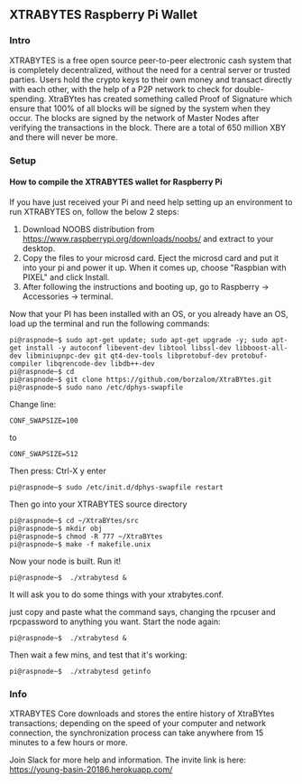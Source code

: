 ## XTRABYTES Raspberry Pi Wallet

### Intro

XTRABYTES is a free open source peer-to-peer electronic cash system that is
completely decentralized, without the need for a central server or trusted
parties.  Users hold the crypto keys to their own money and transact directly
with each other, with the help of a P2P network to check for double-spending.
XtraBYtes has created something called Proof of Signature which ensure that 
100% of all blocks will be signed by the system when they occur. The blocks 
are signed by the network of Master Nodes after verifying the transactions in 
the block. There are a total of 650 million XBY and there will never be more.

### Setup

#### How to compile the XTRABYTES wallet for Raspberry Pi

If you have just received your Pi and need help setting up an environment to run XTRABYTES on, follow the below 2 steps:

1. Download NOOBS distribution from https://www.raspberrypi.org/downloads/noobs/ and extract to your desktop.
2. Copy the files to your microsd card. Eject the microsd card and put it into your pi and power it up. When it comes up, choose "Raspbian with PIXEL" and click Install.
3. After following the instructions and booting up, go to Raspberry -> Accessories -> terminal. 

Now that your PI has been installed with an OS, or you already have an OS, 
load up the terminal and run the following commands:

```
pi@raspnode~$ sudo apt-get update; sudo apt-get upgrade -y; sudo apt-get install -y autoconf libevent-dev libtool libssl-dev libboost-all-dev libminiupnpc-dev git qt4-dev-tools libprotobuf-dev protobuf-compiler libqrencode-dev libdb++-dev
pi@raspnode~$ cd
pi@raspnode~$ git clone https://github.com/borzalom/XtraBYtes.git
pi@raspnode~$ sudo nano /etc/dphys-swapfile
```

Change line:
```
CONF_SWAPSIZE=100
```

to

```
CONF_SWAPSIZE=512
```

Then press: 
Ctrl-X
y
enter

```
pi@raspnode~$ sudo /etc/init.d/dphys-swapfile restart
```

Then go into your XTRABYTES source directory

```
pi@raspnode~$ cd ~/XtraBYtes/src
pi@raspnode~$ mkdir obj
pi@raspnode~$ chmod -R 777 ~/XtraBYtes
pi@raspnode~$ make -f makefile.unix
```

Now your node is built. Run it!

```
pi@raspnode~$  ./xtrabytesd &
```

It will ask you to do some things with your xtrabytes.conf. 

just copy and paste what the command says, changing the rpcuser and rpcpassword to anything you want. Start the node again:

```
pi@raspnode~$  ./xtrabytesd &
```

Then wait a few mins, and test that it's working:

```
pi@raspnode~$  ./xtrabytesd getinfo
```

### Info

XTRABYTES Core downloads and stores the entire history of XtraBYtes transactions;
depending on the speed of your computer and network connection, the synchronization
process can take anywhere from 15 minutes to a few hours or more.

Join Slack for more help and information. The invite link is here:  https://young-basin-20186.herokuapp.com/
